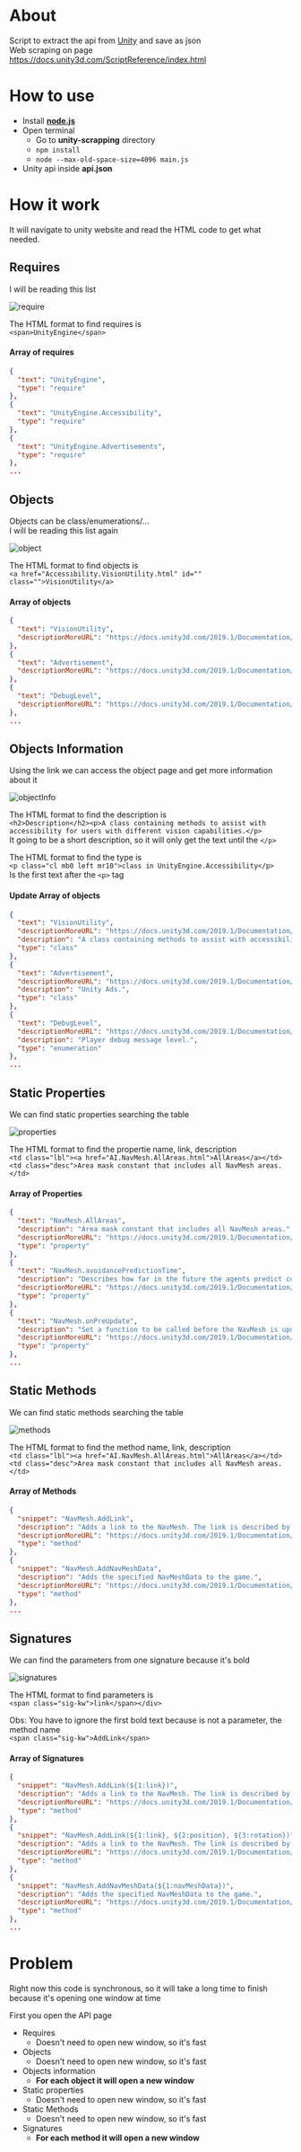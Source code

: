 # About
Script to extract the api from [Unity](https://unity3d.com/) and save as json  
Web scraping on page https://docs.unity3d.com/ScriptReference/index.html  

# How to use
- Install [**node.js**](https://nodejs.org/en/)  
- Open terminal
  - Go to **unity-scrapping** directory  
  - `npm install`  
  - `node --max-old-space-size=4096 main.js`  
- Unity api inside **api.json**  

# How it work
It will navigate to unity website and read the HTML code to get what needed.  

## Requires
I will be reading this list  

![require](img/require.png)  

The HTML format to find requires is  
`<span>UnityEngine</span>`  

#### Array of requires  
```JSON
{
  "text": "UnityEngine",
  "type": "require"
},
{
  "text": "UnityEngine.Accessibility",
  "type": "require"
},
{
  "text": "UnityEngine.Advertisements",
  "type": "require"
},
...
```

## Objects
Objects can be class/enumerations/...  
I will be reading this list again  

![object](img/object.png)  

The HTML format to find objects is  
`<a href="Accessibility.VisionUtility.html" id="" class="">VisionUtility</a>`  

#### Array of objects  
```JSON
{
  "text": "VisionUtility",
  "descriptionMoreURL": "https://docs.unity3d.com/2019.1/Documentation/ScriptReference/Accessibility.VisionUtility.html",
},
{
  "text": "Advertisement",
  "descriptionMoreURL": "https://docs.unity3d.com/2019.1/Documentation/ScriptReference/Advertisements.Advertisement.html",
},
{
  "text": "DebugLevel",
  "descriptionMoreURL": "https://docs.unity3d.com/2019.1/Documentation/ScriptReference/Advertisements.Advertisement.DebugLevel.html",
},
...
```

## Objects Information
Using the link we can access the object page and get more information about it  

![objectInfo](img/objectinfo.png)  

The HTML format to find the description is  
`<h2>Description</h2><p>A class containing methods to assist with accessibility for users with different vision capabilities.</p>`  
It going to be a short description, so it will only get the text until the `</p>`

The HTML format to find the type is  
`<p class="cl mb0 left mr10">class in UnityEngine.Accessibility</p>`  
Is the first text after the `<p>` tag  

#### Update Array of objects  
```JSON
{
  "text": "VisionUtility",
  "descriptionMoreURL": "https://docs.unity3d.com/2019.1/Documentation/ScriptReference/Accessibility.VisionUtility.html",
  "description": "A class containing methods to assist with accessibility for users with different vision capabilities.",
  "type": "class"
},
{
  "text": "Advertisement",
  "descriptionMoreURL": "https://docs.unity3d.com/2019.1/Documentation/ScriptReference/Advertisements.Advertisement.html",
  "description": "Unity Ads.",
  "type": "class"
},
{
  "text": "DebugLevel",
  "descriptionMoreURL": "https://docs.unity3d.com/2019.1/Documentation/ScriptReference/Advertisements.Advertisement.DebugLevel.html",
  "description": "Player debug message level.",
  "type": "enumeration"
},
...
```

## Static Properties
We can find static properties searching the table  

![properties](img/properties.png)  

The HTML format to find the propertie name, link, description   
`<td class="lbl"><a href="AI.NavMesh.AllAreas.html">AllAreas</a></td><td class="desc">Area mask constant that includes all NavMesh areas.</td>`  

#### Array of Properties   
```JSON
{
  "text": "NavMesh.AllAreas",
  "description": "Area mask constant that includes all NavMesh areas.",
  "descriptionMoreURL": "https://docs.unity3d.com/2019.1/Documentation/ScriptReference/AI.NavMesh.AllAreas.html",
  "type": "property"
},
{
  "text": "NavMesh.avoidancePredictionTime",
  "description": "Describes how far in the future the agents predict collisions for avoidance.",
  "descriptionMoreURL": "https://docs.unity3d.com/2019.1/Documentation/ScriptReference/AI.NavMesh-avoidancePredictionTime.html",
  "type": "property"
},
{
  "text": "NavMesh.onPreUpdate",
  "description": "Set a function to be called before the NavMesh is updated during the frame update execution.",
  "descriptionMoreURL": "https://docs.unity3d.com/2019.1/Documentation/ScriptReference/AI.NavMesh-onPreUpdate.html",
  "type": "property"
},
...
```

## Static Methods
We can find static methods searching the table  

![methods](img/methods.png)  

The HTML format to find the method name, link, description   
`<td class="lbl"><a href="AI.NavMesh.AllAreas.html">AllAreas</a></td><td class="desc">Area mask constant that includes all NavMesh areas.</td>`  

#### Array of Methods  
```JSON
{
  "snippet": "NavMesh.AddLink",
  "description": "Adds a link to the NavMesh. The link is described by the NavMeshLinkData struct.",
  "descriptionMoreURL": "https://docs.unity3d.com/2019.1/Documentation/ScriptReference/AI.NavMesh.AddLink.html",
  "type": "method"
},
{
  "snippet": "NavMesh.AddNavMeshData",
  "description": "Adds the specified NavMeshData to the game.",
  "descriptionMoreURL": "https://docs.unity3d.com/2019.1/Documentation/ScriptReference/AI.NavMesh.AddNavMeshData.html",
  "type": "method"
},
...
```

## Signatures
We can find the parameters from one signature because it's bold  

![signatures](img/signatures.png)  

The HTML format to find parameters is  
`<span class="sig-kw">link</span></div>`  

Obs: You have to ignore the first bold text because is not a parameter, the method name   
`<span class="sig-kw">AddLink</span>`  

#### Array of Signatures  
```JSON
{
  "snippet": "NavMesh.AddLink(${1:link})",
  "description": "Adds a link to the NavMesh. The link is described by the NavMeshLinkData struct.",
  "descriptionMoreURL": "https://docs.unity3d.com/2019.1/Documentation/ScriptReference/AI.NavMesh.AddLink.html",
  "type": "method"
},
{
  "snippet": "NavMesh.AddLink(${1:link}, ${2:position}, ${3:rotation})",
  "description": "Adds a link to the NavMesh. The link is described by the NavMeshLinkData struct.",
  "descriptionMoreURL": "https://docs.unity3d.com/2019.1/Documentation/ScriptReference/AI.NavMesh.AddLink.html",
  "type": "method"
},
{
  "snippet": "NavMesh.AddNavMeshData(${1:navMeshData})",
  "description": "Adds the specified NavMeshData to the game.",
  "descriptionMoreURL": "https://docs.unity3d.com/2019.1/Documentation/ScriptReference/AI.NavMesh.AddNavMeshData.html",
  "type": "method"
},
...
```

# Problem
Right now this code is synchronous, so it will take a long time to finish because it's opening one window at time  

First you open the API page  

* Requires
  * Doesn't need to open new window, so it's fast  
* Objects
  * Doesn't need to open new window, so it's fast  
* Objects information  
  * **For each object it will open a new window**  
* Static properties
  * Doesn't need to open new window, so it's fast  
* Static Methods
  * Doesn't need to open new window, so it's fast  
* Signatures
  * **For each method it will open a new window**  
